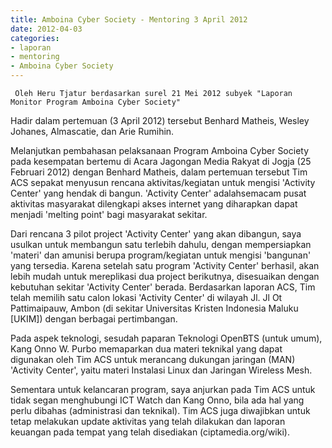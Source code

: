 ```yaml
---
title: Amboina Cyber Society - Mentoring 3 April 2012 
date: 2012-04-03
categories:
- laporan
- mentoring
- Amboina Cyber Society
---
```


     Oleh Heru Tjatur berdasarkan surel 21 Mei 2012 subyek "Laporan Monitor Program Amboina Cyber Society"

Hadir dalam pertemuan (3 April 2012) tersebut Benhard Matheis, Wesley Johanes, Almascatie, dan Arie Rumihin.

Melanjutkan pembahasan pelaksanaan Program Amboina Cyber Society pada kesempatan bertemu di Acara Jagongan Media Rakyat di Jogja (25 Februari 2012) dengan Benhard Matheis, dalam pertemuan tersebut Tim ACS sepakat menyusun rencana aktivitas/kegiatan untuk mengisi 'Activity Center' yang hendak di bangun. 'Activity Center' adalahsemacam pusat aktivitas masyarakat dilengkapi akses internet yang diharapkan dapat menjadi 'melting point' bagi masyarakat sekitar.

Dari rencana 3 pilot project 'Activity Center' yang akan dibangun, saya usulkan untuk membangun satu terlebih dahulu, dengan mempersiapkan 'materi' dan amunisi berupa program/kegiatan untuk mengisi 'bangunan' yang tersedia. Karena setelah satu program 'Activity Center' berhasil, akan lebih mudah untuk mereplikasi dua project berikutnya, disesuaikan dengan kebutuhan sekitar 'Activity Center' berada. Berdasarkan laporan ACS, Tim telah memilih satu calon lokasi 'Activity Center' di wilayah Jl. Jl Ot Pattimaipauw, Ambon (di sekitar Universitas Kristen Indonesia Maluku [UKIM]) dengan berbagai pertimbangan.

Pada aspek teknologi, sesudah paparan Teknologi OpenBTS (untuk umum), Kang Onno W. Purbo memaparkan dua materi teknikal yang dapat digunakan oleh Tim ACS untuk merancang dukungan jaringan (MAN) 'Activity Center', yaitu materi Instalasi Linux dan Jaringan Wireless Mesh.

Sementara untuk kelancaran program, saya anjurkan pada Tim ACS untuk tidak segan menghubungi ICT Watch dan Kang Onno, bila ada hal yang perlu dibahas (administrasi dan teknikal). Tim ACS juga diwajibkan untuk tetap melakukan update aktivitas yang telah dilakukan dan laporan keuangan pada tempat yang telah disediakan (ciptamedia.org/wiki). 
